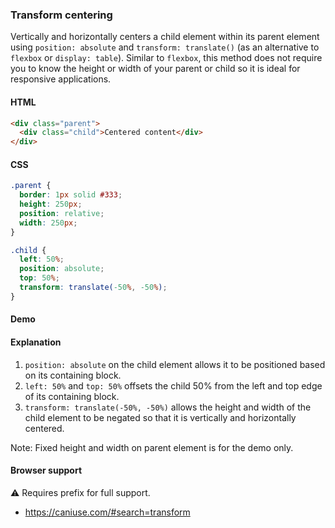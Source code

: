 ### Transform centering

Vertically and horizontally centers a child element within its parent element using `position: absolute` and `transform: translate()` (as an alternative to `flexbox` or `display: table`). Similar to `flexbox`, this method does not require you to know the height or width of your parent or child so it is ideal for responsive applications.

#### HTML

```html
<div class="parent">
  <div class="child">Centered content</div>
</div>
```

#### CSS

```css
.parent {
  border: 1px solid #333;
  height: 250px;
  position: relative;
  width: 250px;
}

.child {
  left: 50%;
  position: absolute;
  top: 50%;
  transform: translate(-50%, -50%);
}
```

#### Demo

#### Explanation

1. `position: absolute` on the child element allows it to be positioned based on its containing block.
2. `left: 50%` and `top: 50%` offsets the child 50% from the left and top edge of its containing block.
3. `transform: translate(-50%, -50%)` allows the height and width of the child element to be negated so that it is vertically and horizontally centered.

Note: Fixed height and width on parent element is for the demo only.

#### Browser support

<span class="snippet__support-note">⚠️ Requires prefix for full support.</span>

* https://caniuse.com/#search=transform

<!-- tags: layout -->

